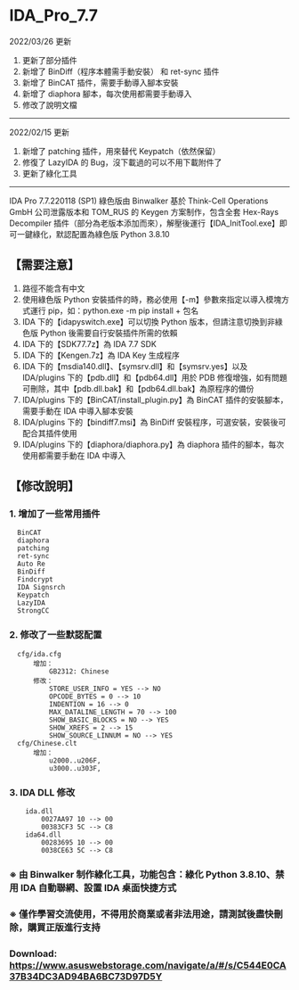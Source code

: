 # IDA_Pro_7.7

2022/03/26 更新

1. 更新了部分插件
2. 新增了 BinDiff（程序本體需手動安裝） 和 ret-sync 插件
3. 新增了 BinCAT 插件，需要手動導入腳本安裝
4. 新增了 diaphora 腳本，每次使用都需要手動導入
5. 修改了說明文檔

------------------------------------------------------------------------------

2022/02/15 更新

1. 新增了 patching 插件，用來替代 Keypatch（依然保留）
2. 修復了 LazyIDA 的 Bug，沒下載過的可以不用下載附件了
3. 更新了綠化工具

------------------------------------------------------------------------------

IDA Pro 7.7.220118 (SP1) 綠色版由 Binwalker 基於 Think-Cell Operations GmbH 公司泄露版本和 TOM_RUS 的 Keygen 方案制作，包含全套 Hex-Rays Decompiler 插件（部分為老版本添加而來），解壓後運行【IDA_InitTool.exe】即可一鍵綠化，默認配置為綠色版 Python 3.8.10

## 【需要注意】
  1. 路徑不能含有中文
  2. 使用綠色版 Python 安裝插件的時，務必使用【-m】參數來指定以導入模塊方式運行 pip，如：python.exe -m pip install + 包名
  3. IDA 下的【idapyswitch.exe】可以切換 Python 版本，但請注意切換到非綠色版 Python 後需要自行安裝插件所需的依賴
  4. IDA 下的【SDK77.7z】為 IDA 7.7 SDK
  5. IDA 下的【Kengen.7z】為 IDA Key 生成程序
  6. IDA 下的【msdia140.dll】、【symsrv.dll】和【symsrv.yes】以及 IDA/plugins 下的【pdb.dll】和【pdb64.dll】用於 PDB 修復增強，如有問題可刪除，其中【pdb.dll.bak】和【pdb64.dll.bak】為原程序的備份
  7. IDA/plugins 下的【BinCAT/install_plugin.py】為 BinCAT 插件的安裝腳本，需要手動在 IDA 中導入腳本安裝
  8. IDA/plugins 下的【bindiff7.msi】為 BinDiff 安裝程序，可選安裝，安裝後可配合其插件使用
  9. IDA/plugins 下的【diaphora/diaphora.py】為 diaphora 插件的腳本，每次使用都需要手動在 IDA 中導入

## 【修改說明】
###  1. 增加了一些常用插件
      BinCAT
      diaphora
      patching
      ret-sync
      Auto Re
      BinDiff
      Findcrypt
      IDA Signsrch
      Keypatch
      LazyIDA
      StrongCC

###  2. 修改了一些默認配置
      cfg/ida.cfg
          增加：
              GB2312: Chinese
          修改：
              STORE_USER_INFO = YES --> NO
              OPCODE_BYTES = 0 --> 10
              INDENTION = 16 --> 0
              MAX_DATALINE_LENGTH = 70 --> 100
              SHOW_BASIC_BLOCKS = NO --> YES
              SHOW_XREFS = 2 --> 15
              SHOW_SOURCE_LINNUM = NO --> YES
      cfg/Chinese.clt
          增加：
              u2000..u206F,
              u3000..u303F,
###  3.  IDA DLL 修改
        ida.dll
            0027AA97 10 --> 00
            00383CF3 5C --> C8
        ida64.dll
            00283695 10 --> 00
            0038CE63 5C --> C8

### ※ 由 Binwalker 制作綠化工具，功能包含：綠化 Python 3.8.10、禁用 IDA 自動聯網、設置 IDA 桌面快捷方式
### ※ 僅作學習交流使用，不得用於商業或者非法用途，請測試後盡快刪除，購買正版進行支持


### Download:　https://www.asuswebstorage.com/navigate/a/#/s/C544E0CA37B34DC3AD94BA6BC73D97D5Y

